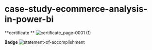 # case-study-ecommerce-analysis-in-power-bi

**certificate **
![certificate_page-0001 (1)](https://github.com/shrutipitale/case-study-ecommerce-analysis-in-power-bi/assets/80112581/a4aab7b4-e4c3-41f4-bde5-626cb880f5d5)

**Badge**
![statement-of-accomplishment](https://github.com/shrutipitale/case-study-ecommerce-analysis-in-power-bi/assets/80112581/e3c8deca-df11-4f57-9601-288284a7cdbc)
